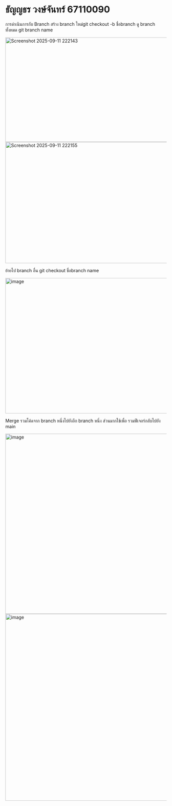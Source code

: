 ﻿# ธัญญธร วงษ์จันทร์ 67110090

 


การดำเนินการกับ Branch สร้าง branch ใหม่git checkout -b ชื่อbranch ดู branch ทั้งหมด git branch name

<img width="924" height="325" alt="Screenshot 2025-09-11 222143" src="https://github.com/user-attachments/assets/1d548e51-d938-4d7d-88fa-2ddc5afcde29" />

<img width="931" height="377" alt="Screenshot 2025-09-11 222155" src="https://github.com/user-attachments/assets/a7bab980-a860-42cd-9332-88c8e8ce3805" />

ย้ายไป branch อื่น git checkout ชื่อbranch name

<img width="536" height="421" alt="image" src="https://github.com/user-attachments/assets/891e75ed-cce9-4dae-8298-37305f0ca657" />

Merge รวมโค้ดจาก branch หนึ่งไปยังอีก branch หนึ่ง ส่วนมากใช้เพื่อ รวมฟีเจอร์กลับไปยัง main

<img width="953" height="560" alt="image" src="https://github.com/user-attachments/assets/8097feb6-172f-4e19-b694-2c1ea533138d" />

<img width="1389" height="581" alt="image" src="https://github.com/user-attachments/assets/975a27a9-3ffc-4637-bd1d-ac656cb08301" />


